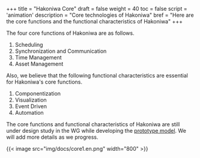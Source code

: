 +++
title = "Hakoniwa Core"
draft = false
weight = 40
toc = false
script = 'animation'
description = "Core technologies of Hakoniwa"
bref = "Here are the core functions and the functional characteristics  of Hakoniwa"
+++

The four core functions of Hakoniwa are as follows.
1. Scheduling
2. Synchronization and Communication
3. Time Management
4. Asset Management

Also, we believe that the following functional characteristics are essential for Hakoniwa's core functions.
1. Componentization
2. Visualization
3. Event Driven
4. Automation

The core functions and functional characteristics of Hakoniwa are still under design study in the WG while developing the [prototype model](/hakoniwa/prototypes/).
We will add more details as we progress.

{{< image src="img/docs/core1.en.png" width="800" >}}
